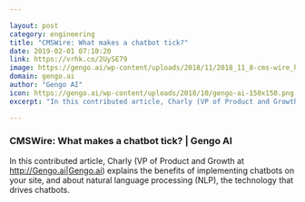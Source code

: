 ```yaml
---

layout: post
category: engineering
title: "CMSWire: What makes a chatbot tick?"
date: 2019-02-01 07:10:20
link: https://vrhk.co/2UySE79
image: https://gengo.ai/wp-content/uploads/2018/11/2018_11_8-cms-wire_hero.png
domain: gengo.ai
author: "Gengo AI"
icon: https://gengo.ai/wp-content/uploads/2018/10/gengo-ai-150x150.png
excerpt: "In this contributed article, Charly (VP of Product and Growth at <http://Gengo.ai|Gengo.ai>) explains the benefits of implementing chatbots on your site, and about natural language processing (NLP), the technology that drives chatbots."

---
```


### CMSWire: What makes a chatbot tick? | Gengo AI

In this contributed article, Charly (VP of Product and Growth at <http://Gengo.ai|Gengo.ai>) explains the benefits of implementing chatbots on your site, and about natural language processing (NLP), the technology that drives chatbots.